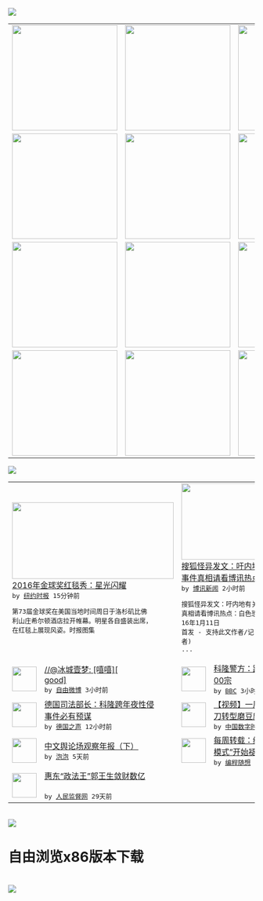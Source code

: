 

<a href="https://github.com/greatfire/z/raw/master/FreeBrowser.apk"><img src="https://raw.githubusercontent.com/greatfire/wiki/master/x/header.png" /></a><table><tr><td width="262" align="center" valign="center"><a href="https://github.com/greatfire/wiki/wiki/nyt" title="纽约时报中文网 国际纵览"><img src="https://raw.githubusercontent.com/greatfire/wiki/master/x/nyt_flag.png" width="215"/></a></td><td width="262" align="center" valign="center"><a href="https://github.com/greatfire/wiki/wiki/dw" title=""><img src="https://raw.githubusercontent.com/greatfire/wiki/master/x/dw_flag.png" width="215"/></a></td><td width="262" align="center" valign="center"><a href="https://github.com/greatfire/wiki/wiki/rmjd" title=""><img src="https://raw.githubusercontent.com/greatfire/wiki/master/x/rmjd_flag.png" width="215"/></a></td></tr><tr><td width="262" align="center" valign="center"><a href="https://github.com/paopaonetizen/website" title="泡泡 - 未经审查的互联网信息"><img src="https://raw.githubusercontent.com/greatfire/wiki/master/x/pp_flag.png" width="215"/></a></td><td width="262" align="center" valign="center"><a href="https://github.com/getlantern/mirror" title="以及自由微博和GreatFire.org官方中文论坛"><img src="https://raw.githubusercontent.com/greatfire/wiki/master/x/lantern_flag.png" width="215"/></a></td><td width="262" align="center" valign="center"><a href="https://github.com/cdtmirrors/m/" title=""><img src="https://raw.githubusercontent.com/greatfire/wiki/master/x/cdt_flag.png" width="215"/></a></td></tr><tr><td width="262" align="center" valign="center"><a href="https://github.com/program-think/blog" title="编程随想的博客"><img src="https://raw.githubusercontent.com/greatfire/wiki/master/x/pt_flag.png" width="215"/></a></td><td width="262" align="center" valign="center"><a href="https://github.com/greatfire/wiki/wiki/bbc" title=""><img src="https://raw.githubusercontent.com/greatfire/wiki/master/x/bbc_flag.png" width="215"/></a></td><td width="262" align="center" valign="center"><a href="https://github.com/freeweibo/s" title="自由微博 - 匿名和不受屏蔽的新浪微博搜索"><img src="https://raw.githubusercontent.com/greatfire/wiki/master/x/fw_flag.png" width="215"/></a></td></tr><tr><td width="262" align="center" valign="center"><a href="https://github.com/greatfire/wiki/wiki/google" title=""><img src="https://raw.githubusercontent.com/greatfire/wiki/master/x/google_flag.png" width="215"/></a></td><td width="262" align="center" valign="center"><a href="https://github.com/bxnews/boxun" title=""><img src="https://raw.githubusercontent.com/greatfire/wiki/master/x/bx_flag.png" width="215"/></a></td><td width="262" align="center" valign="center"><a href="https://github.com/greatfire/wiki/wiki/open-source" title="欢迎访问GreatFire.org开发者项目网站"><img src="https://raw.githubusercontent.com/greatfire/wiki/master/x/open-source_flag.png" width="215"/></a></td></tr></table><img src="https://raw.githubusercontent.com/greatfire/wiki/master/x/newsfeed text.png" /><table cols="4"><tr><td colspan="2" width="380"><a href="https://d3qlz4p8smvoli.cloudfront.net/fashion/20160111/t11golden-globes-red-carpet/"><img src="http://static01.nyt.com/images/2016/01/10/fashion/10REDCARPETGLOBE-TRIPTYCH6/-10REDCARPETGLOBE-TRIPTYCH6-articleLarge.jpg" width="330" height="156"/></a></br><a href="https://d3qlz4p8smvoli.cloudfront.net/fashion/20160111/t11golden-globes-red-carpet/">2016年金球奖红毯秀：星光闪耀</a></br><kbd> by <a href="http://m.cn.nytimes.com/">纽约时报</a> 15分钟前 </kbd></br><pre>第73届金球奖在美国当地时间周日于洛杉矶比佛<br/>利山庄希尔顿酒店拉开帷幕。明星各自盛装出席，<br/>在红毯上展现风姿。时报图集</pre></td><td colspan="2" width="380"><a href="http://www.boxun.com/news/gb/china/2016/01/201601110516.shtml"><img src="http://www.boxun.com/news/images/2016/01/201601110516china1.jpg" width="330" height="156"/></a></br><a href="http://www.boxun.com/news/gb/china/2016/01/201601110516.shtml">搜狐怪异发文：吁内地有关部门尽快披露李波<br/>事件真相请看博讯热点：白色恐怖</a></br><kbd> by <a href="http://www.boxun.com">博讯新闻</a> 2小时前 </kbd></br><pre>搜狐怪异发文：吁内地有关部门尽快披露李波事件<br/>真相请看博讯热点：白色恐怖(博讯北京时间20<br/>16年1月11日 首发 - 支持此文作者/记<br/>者)            ...</pre></td></tr><tr><td><img src="http://ww4.sinaimg.cn/large/005Jtd1Ajw1ezv3gimi0wj30mn0gw423.jpg" width="50" height="50"/></td><td width="280"><a href="https://freeweibo.com/weibo/3929998089685843">//@冰城壹梦: [嘻嘻][<br/>good]</a></br><kbd> by <a href="https://freeweibo.com/">自由微博</a> 3小时前 </kbd></td><td><img src="http://a.files.bbci.co.uk/worldservice/live/assets/images/2016/01/07/160107212159_cologne_144x81_reuters_nocredit.jpg" width="50" height="50"/></td><td width="280"><a href="http://www.bbc.com/zhongwen/simp/world/2016/01/160110_cologne_attacks">科隆警方：跨年夜罪案数超出5<br/>00宗</a></br><kbd> by <a href="http://www.bbc.co.uk/zhongwen/simp">BBC</a> 3小时前 </kbd></td></tr><tr><td><img src="http://www.dw.com/image/0,,18969609_302,00.jpg" width="50" height="50"/></td><td width="280"><a href="http://dw.com/p/1Hayg?maca=chi-GK-text-greatfire-all-chinese-15625-xml-mrss">德国司法部长：科隆跨年夜性侵<br/>事件必有预谋</a></br><kbd> by <a href="http://dw.de">德国之声</a> 12小时前 </kbd></td><td><img src="http://chinadigitaltimes.net/chinese/files/2016/01/%E8%8F%9C%E5%88%80%E7%8E%8B.jpg" width="50" height="50"/></td><td width="280"><a href="http://feedproxy.google.com/~r/chinadigitaltimes/ThSg/~3/x2OytiECo_s/">【视频】一风之音：快播不打菜<br/>刀转型磨豆腐了</a></br><kbd> by <a href="http://chinadigitaltimes.net/chinese/">中国数字时代</a> 1天前 </kbd></td></tr><tr><td><img src="https://pao-pao.net/sites/pao-pao.net/files/styles/adaptive_image/adaptive-image/public/yu_qing_ya_li_biao_.jpeg?itok=frNeuyOd" width="50" height="50"/></td><td width="280"><a href="https://pao-pao.net/article/657">中文舆论场观察年报（下）</a></br><kbd> by <a href="https://pao-pao.net">泡泡</a> 5天前 </kbd></td><td><img src="http://lh3.googleusercontent.com/r_xuJrb8iPwZFae8-OTEluO8z2a-zZT2GhYyBgWde0MXf9o5GITyFeaOu9e60QpX5iq7prnKxF_4N2Y3TwWdmy805Tj0xCP2V_AlOZtNqKrtgzbmsYCDNZspiB80tI_5P83EfmKMAw" width="50" height="50"/></td><td width="280"><a href="http://feedproxy.google.com/~r/programthink/~3/eHGL2rsF1qc/weekly-share-96.html">每周转载：经济新常态，“中国<br/>模式”开始褪色——汇总...</a></br><kbd> by <a href="http://program-think.blogspot.com">编程随想</a> 6天前 </kbd></td></tr><tr><td><img src="http://www.rmjdw.com/uploads/151213/3-151213135J1423.jpg" width="50" height="50"/></td><td width="280"><a href="http://www.rmjdw.com//tebiebaodao/20151213/15247.html">惠东“政法王”郭王生敛财数亿<br/> </a></br><kbd> by <a href="http://www.rmjdw.com/">人民监督网</a> 29天前 </kbd></td></table></br><a href="https://github.com/greatfire/z/raw/master/FreeBrowser.apk"><img src="https://raw.githubusercontent.com/greatfire/wiki/master/x/download app.png" /></a><h1>自由浏览x86版本下载<h1><a href="https://github.com/greatfire/z/raw/master/FreeBrowser-x86.apk"><img src="https://raw.githubusercontent.com/greatfire/images/master/fb86.qr.png" /></a>